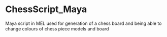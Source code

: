 # ChessScript_Maya
Maya script in MEL used for generation of a chess board and being able to change colours of chess piece models and board 
